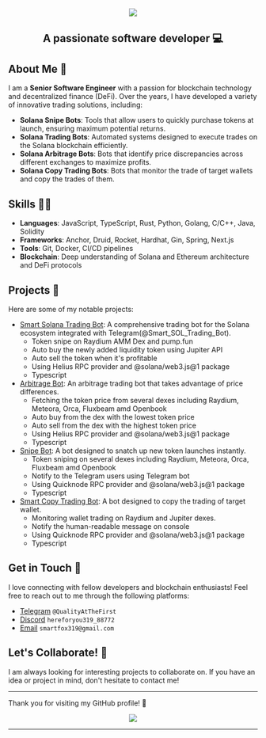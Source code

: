 <!-- <img align="right" src="https://visitor-badge.laobi.icu/badge?page_id=salesp07.salesp07" /> -->

<h1 align="center">
    <img src="https://readme-typing-svg.herokuapp.com/?font=Righteous&size=35&center=true&vCenter=true&width=500&height=70&duration=4000&lines=Hi+There!+👋;" />
</h1>

<h2 align="center">A passionate software developer 💻</h2>

## About Me 🤵

I am a **Senior Software Engineer** with a passion for blockchain technology and decentralized finance (DeFi). Over the years, I have developed a variety of innovative trading solutions, including:

- **Solana Snipe Bots**: Tools that allow users to quickly purchase tokens at launch, ensuring maximum potential returns.
- **Solana Trading Bots**: Automated systems designed to execute trades on the Solana blockchain efficiently.
- **Solana Arbitrage Bots**: Bots that identify price discrepancies across different exchanges to maximize profits.
- **Solana Copy Trading Bots**: Bots that monitor the trade of target wallets and copy the trades of them.

## Skills 🧑‍💻

- **Languages**: JavaScript, TypeScript, Rust, Python, Golang, C/C++, Java, Solidity
- **Frameworks**: Anchor, Druid, Rocket, Hardhat, Gin, Spring, Next.js
- **Tools**: Git, Docker, CI/CD pipelines
- **Blockchain**: Deep understanding of Solana and Ethereum architecture and DeFi protocols

## Projects 📑

Here are some of my notable projects:

- [Smart Solana Trading Bot](https://github.com/HereForYou/Solana-Trading-Bot): A comprehensive trading bot for the Solana ecosystem integrated with Telegram(@Smart_SOL_Trading_Bot).
  - Token snipe on Raydium AMM Dex and pump.fun
  - Auto buy the newly added liquidity token using Jupiter API
  - Auto sell the token when it's profitable
  - Using Helius RPC provider and @solana/web3.js@1 package
  - Typescript
- [Arbitrage Bot](https://github.com/HereForYou/Smart-Solana-Arbitrage-Bot): An arbitrage trading bot that takes advantage of price differences.
  - Fetching the token price from several dexes including Raydium, Meteora, Orca, Fluxbeam amd Openbook
  - Auto buy from the dex with the lowest token price
  - Auto sell from the dex with the highest token price
  - Using Helius RPC provider and @solana/web3.js@1 package
  - Typescript
- [Snipe Bot](): A bot designed to snatch up new token launches instantly.
  - Token sniping on several dexes including Raydium, Meteora, Orca, Fluxbeam amd Openbook
  - Notify to the Telegram users using Telegram bot
  - Using Quicknode RPC provider and @solana/web3.js@1 package
  - Typescript
- [Smart Copy Trading Bot](https://github.com/HereForYou/Smart-Copy-Trading-Bot): A bot designed to copy the trading of target wallet.
  - Monitoring wallet trading on Raydium and Jupiter dexes.
  - Notify the human-readable message on console
  - Using Quicknode RPC provider and @solana/web3.js@1 package
  - Typescript

## Get in Touch 💬

I love connecting with fellow developers and blockchain enthusiasts! Feel free to reach out to me through the following platforms:

<!-- - [LinkedIn](your-linkedin-profile) -->
- [Telegram](https://web.telegram.org/k/#@QualityAtTheFirst) `@QualityAtTheFirst`
- [Discord](https://discord.gg/cCwDXfvS) `hereforyou319_88772`
- [Email](mailto:smartfox319@gmail.com) `smartfox319@gmail.com`

## Let's Collaborate! 🤝

I am always looking for interesting projects to collaborate on. If you have an idea or project in mind, don't hesitate to contact me!

---

Thank you for visiting my GitHub profile! 🚀

<div align="center"> 
<!--   <a href="mailto:pedro.sales.muniz@gmail.com"> -->
  <a href="mailto:smartfox319@gmail.com">
    <img src="https://img.shields.io/badge/Gmail-333333?style=for-the-badge&logo=gmail&logoColor=red" />
  </a>
</div>

<hr/>
